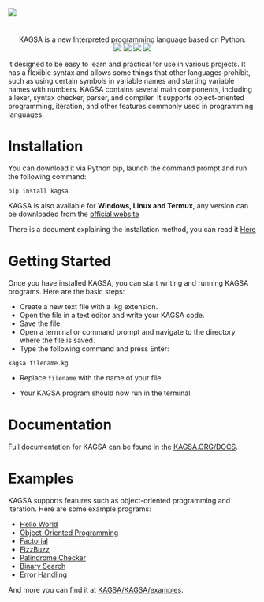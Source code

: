 
<img src="https://www.kagsa.org/download/assets/logo.png" >

#
<p align="center" >
KAGSA is a new Interpreted programming language based on Python.<br>
<a href="https://github.com/kagsa/kagsa/tree/main/kagsasrc"><img src="https://img.shields.io/github/languages/code-size/kagsa/kagsa?style=flat-square"></a>
<a href="https://www.kagsa.org/download/"><img src="https://img.shields.io/github/downloads/kagsa/kagsa/total?style=flat-square"></a>
<a href="https://github.com/kagsa/kagsa/blob/main/LICENSE"><img src="https://img.shields.io/github/license/kagsa/kagsa?style=flat-square"></a>
<a href="https://www.kagsa.org"><img src="https://img.shields.io/badge/Web-KAGSA.ORG-blue?style=flat-square"></a>
</p>

it designed to be easy to learn and practical for use in various projects. It has a flexible syntax and allows some things that other languages prohibit, such as using certain symbols in variable names and starting variable names with numbers. KAGSA contains several main components, including a lexer, syntax checker, parser, and compiler. It supports object-oriented programming, iteration, and other features commonly used in programming languages.

# Installation

You can download it via Python pip, launch the command prompt and run the following command:
```
pip install kagsa
```
KAGSA is also available for **Windows, Linux and Termux**, any version can be downloaded from the [official website](https://www.kagsa.org/download/)

There is a document explaining the installation method, you can read it [Here](https://www.kagsa.org/download/help.html)

# Getting Started

Once you have installed KAGSA, you can start writing and running KAGSA programs. Here are the basic steps:
-    Create a new text file with a .kg extension.
-    Open the file in a text editor and write your KAGSA code.
-    Save the file.
-    Open a terminal or command prompt and navigate to the directory where the file is saved.
-    Type the following command and press Enter:

```
kagsa filename.kg
```
-    Replace `filename` with the name of your file.

-    Your KAGSA program should now run in the terminal.

# Documentation

Full documentation for KAGSA can be found in the [KAGSA.ORG/DOCS](https://www.kagsa.org/docs/index.html).

# Examples

KAGSA supports features such as object-oriented programming and iteration. Here are some example programs:

-    [Hello World](https://github.com/kagsa/kagsa/blob/main/examples/helloworld.kg)
-    [Object-Oriented Programming](https://github.com/kagsa/kagsa/blob/main/examples/oop.kg)
-    [Factorial](https://github.com/kagsa/kagsa/blob/main/examples/factorial.kg)
-    [FizzBuzz](https://github.com/kagsa/kagsa/blob/main/examples/fizzbuzz.kg)
-    [Palindrome Checker](https://github.com/kagsa/kagsa/blob/main/examples/palindrome.kg)
-    [Binary Search](https://github.com/kagsa/kagsa/blob/main/examples/binsearch.kg)
-    [Error Handling](https://github.com/kagsa/kagsa/blob/main/examples/errors.kg)

And more you can find it at [KAGSA/KAGSA/examples](https://github.com/kagsa/kagsa/tree/main/examples).
